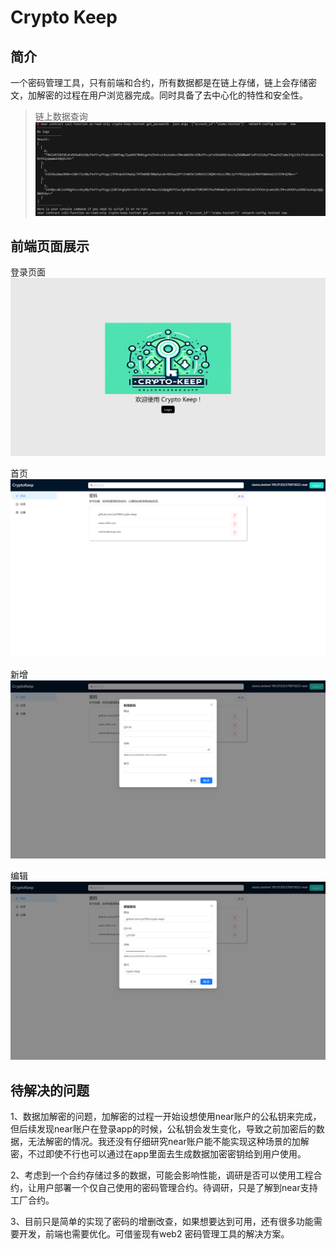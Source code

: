
# Crypto Keep 

## 简介
一个密码管理工具，只有前端和合约，所有数据都是在链上存储，链上会存储密文，加解密的过程在用户浏览器完成。同时具备了去中心化的特性和安全性。

> 链上数据查询
![Alt text](img/Snipaste_2023-12-15_16-40-14.png)


## 前端页面展示
登录页面
![Alt text](img/Snipaste_2023-12-15_16-25-42.png)

首页
![Alt text](img/Snipaste_2023-12-15_16-23-26.png)

新增
![Alt text](img/Snipaste_2023-12-15_16-23-52.png)

编辑
![Alt text](img/Snipaste_2023-12-15_16-23-44.png)


## 待解决的问题
1、数据加解密的问题，加解密的过程一开始设想使用near账户的公私钥来完成，但后续发现near账户在登录app的时候，公私钥会发生变化，导致之前加密后的数据，无法解密的情况。我还没有仔细研究near账户能不能实现这种场景的加解密，不过即使不行也可以通过在app里面去生成数据加密密钥给到用户使用。

2、考虑到一个合约存储过多的数据，可能会影响性能，调研是否可以使用工程合约，让用户部署一个仅自己使用的密码管理合约。待调研，只是了解到near支持工厂合约。

3、目前只是简单的实现了密码的增删改查，如果想要达到可用，还有很多功能需要开发，前端也需要优化。可借鉴现有web2 密码管理工具的解决方案。





